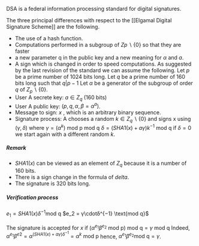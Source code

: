 DSA is a federal information processing standard for digital signatures.

The three principal differences with respect to the [[Elgamal Digital Signature Scheme]] are the following.
- The use of a hash function.
- Computations performed in a subgroup of $Zp \backslash \{0\}$  so that they are faster
- a new parameter q in the public key and a new meaning for $\alpha$ and $a$.
- A sign which is changed in order to speed computations.
As suggested by the last revision of the standard we can assume the following.
Let $p$ be a prime number of 1024 bits long.
Let $q$ be a prime number of 160 bits long such that $q|p − 1$
Let $\alpha$ be a generator of the subgroup of order $q$  of $Z_p \backslash \{0\}$.
- User A  secrete key: $a ∈ Z_q$ (160 bits)
- User A public key: $(p, q, α, β = α^a)$.
- Message to sign: $x$ , which is an arbitrary binary sequence.
- Signature process: A chooses a random $k \in Z_q \backslash \{0\}$ and signs x using $(\gamma, \delta)$ where
	$γ = (\alpha^k) \text{ mod p } \text{ mod q }$
	$\delta = (SHA1(x) + a\gamma)k^{−1}\text{ mod q }$
	if $\delta = 0$ we start again with a different random $k$.
##### Remark
- $SHA1(x)$ can be viewed as an element of $Z_q$ because it is a number of 160 bits.
- There is a sign change in the formula of $delta$.
- The signature is 320 bits long.

##### Verification process

$e_1 = SHA1(x)δ^{-1} \text{mod q}$ 
$e_2 = γ\cdotδ^{−1} \text{mod q}$

The signature is accepted for $x$ if
	 $(α^{e_1} β^{e_2} \text{ mod p}) \text{ mod q} = γ \text{ mod q}$ 
Indeed,
	$α^{e_1} β^{e2} = α^{(SHA1(x)+aγ)δ^{-1}} = α^k \text{ mod p}$
hence,
	$α^{e_1} β^{e_2} \text{mod q} = γ$.
	
